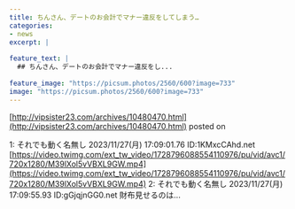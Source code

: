 ```yaml
---
title: ちんさん、デートのお会計でマナー違反をしてしまう…
categories:
- news
excerpt: |
  
feature_text: |
  ## ちんさん、デートのお会計でマナー違反をし...
  
feature_image: "https://picsum.photos/2560/600?image=733"
image: "https://picsum.photos/2560/600?image=733"
---
```


[http://vipsister23.com/archives/10480470.html](http://vipsister23.com/archives/10480470.html)
posted on 

<!--more-->

1: それでも動く名無し 2023/11/27(月) 17:09:01.76 ID:1KMxcCAhd.net [https://video.twimg.com/ext_tw_video/1728796088554110976/pu/vid/avc1/720x1280/M39lXol5vVBXL9GW.mp4](https://video.twimg.com/ext_tw_video/1728796088554110976/pu/vid/avc1/720x1280/M39lXol5vVBXL9GW.mp4) 2: それでも動く名無し 2023/11/27(月) 17:09:55.93 ID:gGjqjnGG0.net 財布見せるのは...
